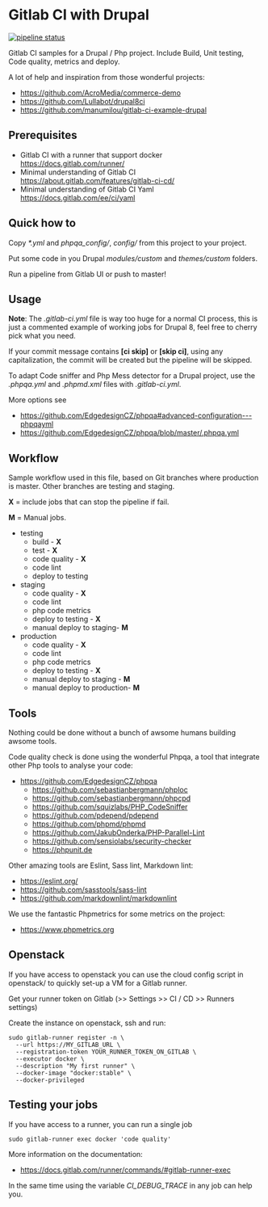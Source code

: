 # Gitlab CI with Drupal

[![pipeline status](https://gitlab.com/mog33/gitlab-ci-drupal/badges/master/pipeline.svg)](https://gitlab.com/mog33/gitlab-ci-drupal/commits/master)

Gitlab CI samples for a Drupal / Php project. Include Build, Unit testing, Code
quality, metrics and deploy.

A lot of help and inspiration from those wonderful projects:
* https://github.com/AcroMedia/commerce-demo
* https://github.com/Lullabot/drupal8ci
* https://github.com/manumilou/gitlab-ci-example-drupal

## Prerequisites

* Gitlab CI with a runner that support docker https://docs.gitlab.com/runner/
* Minimal understanding of Gitlab CI https://about.gitlab.com/features/gitlab-ci-cd/
* Minimal understanding of Gitlab CI Yaml https://docs.gitlab.com/ee/ci/yaml

## Quick how to

Copy _*.yml_ and _phpqa_config/_, _config/_ from this project to your project.

Put some code in you Drupal _modules/custom_ and _themes/custom_ folders.

Run a pipeline from Gitlab UI or push to master!

## Usage

**Note**: The _.gitlab-ci.yml_ file is way too huge for a normal CI process,
this is just a commented example of working jobs for Drupal 8, feel free to
cherry pick what you need.

If your commit message contains **[ci skip]** or **[skip ci]**, using any
capitalization, the commit will be created but the pipeline will be skipped.

To adapt Code sniffer and Php Mess detector for a Drupal project, use the
_.phpqa.yml_ and _.phpmd.xml_ files with _.gitlab-ci.yml_.

More options see
* https://github.com/EdgedesignCZ/phpqa#advanced-configuration---phpqayml
* https://github.com/EdgedesignCZ/phpqa/blob/master/.phpqa.yml

## Workflow

Sample workflow used in this file, based on Git branches where production is
master. Other branches are testing and staging.

  **X** = include jobs that can stop the pipeline if fail.

  **M** = Manual jobs.

* testing
  * build - **X**
  * test - **X**
  * code quality - **X**
  * code lint
  * deploy to testing
* staging
  * code quality - **X**
  * code lint
  * php code metrics
  * deploy to testing - **X**
  * manual deploy to staging- **M**
* production
  * code quality - **X**
  * code lint
  * php code metrics
  * deploy to testing - **X**
  * manual deploy to staging - **M**
  * manual deploy to production- **M**

## Tools

Nothing could be done without a bunch of awsome humans building awsome tools.

Code quality check is done using the wonderful Phpqa, a tool that integrate
other Php tools to analyse your code:
* https://github.com/EdgedesignCZ/phpqa
  * https://github.com/sebastianbergmann/phploc
  * https://github.com/sebastianbergmann/phpcpd
  * https://github.com/squizlabs/PHP_CodeSniffer
  * https://github.com/pdepend/pdepend
  * https://github.com/phpmd/phpmd
  * https://github.com/JakubOnderka/PHP-Parallel-Lint
  * https://github.com/sensiolabs/security-checker
  * https://phpunit.de

Other amazing tools are Eslint, Sass lint, Markdown lint:
* https://eslint.org/
* https://github.com/sasstools/sass-lint
* https://github.com/markdownlint/markdownlint

We use the fantastic Phpmetrics for some metrics on the project:
* https://www.phpmetrics.org

## Openstack

If you have access to openstack you can use the cloud config script in openstack/ to quickly set-up a VM for a Gitlab runner.

Get your runner token on Gitlab (>> Settings >> CI / CD >> Runners settings)

Create the instance on openstack, ssh and run:

    sudo gitlab-runner register -n \
      --url https://MY_GITLAB_URL \
      --registration-token YOUR_RUNNER_TOKEN_ON_GITLAB \
      --executor docker \
      --description "My first runner" \
      --docker-image "docker:stable" \
      --docker-privileged

## Testing your jobs

If you have access to a runner, you can run a single job

    sudo gitlab-runner exec docker 'code quality'

More information on the documentation:
* https://docs.gitlab.com/runner/commands/#gitlab-runner-exec

In the same time using the variable _CI_DEBUG_TRACE_ in any job can help you.
